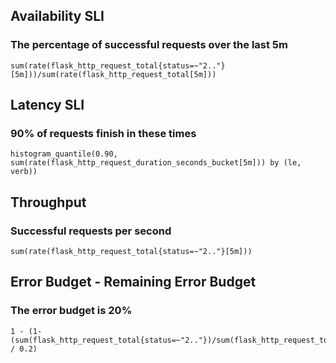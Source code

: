 ## Availability SLI
### The percentage of successful requests over the last 5m

```
sum(rate(flask_http_request_total{status=~"2.."}[5m]))/sum(rate(flask_http_request_total[5m]))
```


## Latency SLI
### 90% of requests finish in these times

```
histogram_quantile(0.90,
sum(rate(flask_http_request_duration_seconds_bucket[5m])) by (le, verb))
```


## Throughput
### Successful requests per second

```
sum(rate(flask_http_request_total{status=~"2.."}[5m]))
```


## Error Budget - Remaining Error Budget
### The error budget is 20%

```
1 - (1-(sum(flask_http_request_total{status=~"2.."})/sum(flask_http_request_total))) / 0.2)
